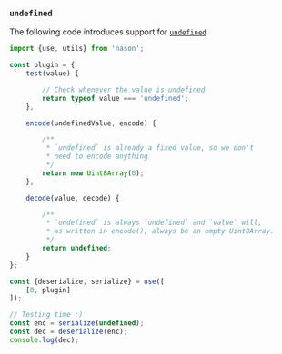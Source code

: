 ### `undefined`

The following code introduces support for [`undefined`](https://developer.mozilla.org/en-US/docs/Web/JavaScript/Reference/Global_Objects/undefined)

```js
import {use, utils} from 'nason';

const plugin = {
    test(value) {

        // Check whenever the value is undefined
        return typeof value === 'undefined';
    },

    encode(undefinedValue, encode) {

        /**
         * `undefined` is already a fixed value, so we don't
         * need to encode anything
         */
        return new Uint8Array(0);
    },

    decode(value, decode) {

        /**
         * `undefined` is always `undefined` and `value` will,
         * as written in encode(), always be an empty Uint8Array.
         */
        return undefined;
    }
};

const {deserialize, serialize} = use([
    [0, plugin]
]);

// Testing time :)
const enc = serialize(undefined);
const dec = deserialize(enc);
console.log(dec);
```

